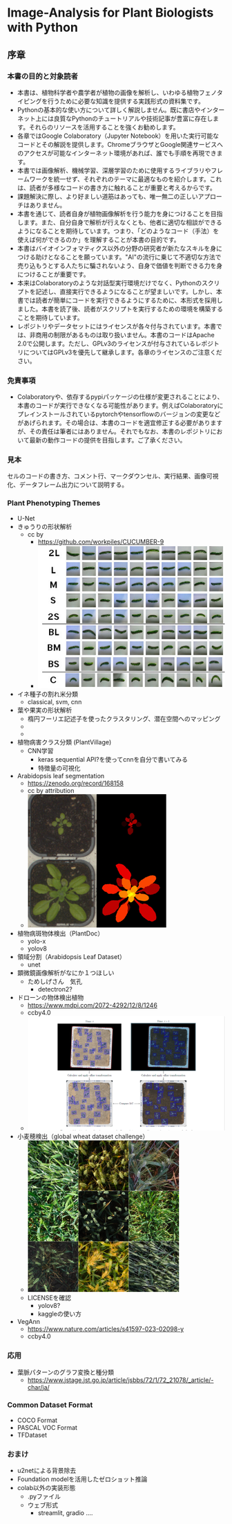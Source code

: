 # Image-Analysis for Plant Biologists with Python

## 序章
### 本書の目的と対象読者
- 本書は、植物科学者や農学者が植物の画像を解析し、いわゆる植物フェノタイピングを行うために必要な知識を提供する実践形式の資料集です。
- Pythonの基本的な使い方について詳しく解説しません。既に書店やインターネット上には良質なPythonのチュートリアルや技術記事が豊富に存在します。それらのリソースを活用することを強くお勧めします。
- 各章ではGoogle Colaboratory（Jupyter Notebook）を用いた実行可能なコードとその解説を提供します。ChromeブラウザとGoogle関連サービスへのアクセスが可能なインターネット環境があれば、誰でも手順を再現できます。
- 本書では画像解析、機械学習、深層学習のために使用するライブラリやフレームワークを統一せず、それぞれのテーマに最適なものを紹介します。これは、読者が多様なコードの書き方に触れることが重要と考えるからです。
- 課題解決に際し、より好ましい道筋はあっても、唯一無二の正しいアプローチはありません。
- 本書を通じて、読者自身が植物画像解析を行う能力を身につけることを目指します。また、自分自身で解析が行えなくとも、他者に適切な相談ができるようになることを期待しています。つまり、「どのようなコード（手法）を使えば何ができるのか」を理解することが本書の目的です。
- 本書はバイオインフォマティクス以外の分野の研究者が新たなスキルを身につける助けとなることを願っています。"AI"の流行に乗じて不適切な方法で売り込もうとする人たちに騙されないよう、自身で価値を判断できる力を身につけることが重要です。
- 本来はColaboratoryのような対話型実行環境だけでなく、Pythonのスクリプトを記述し、直接実行できるようになることが望ましいです。しかし、本書では読者が簡単にコードを実行できるようにするために、本形式を採用しました。本書を読了後、読者がスクリプトを実行するための環境を構築することを期待しています。
- レポジトリやデータセットにはライセンスが各々付与されています。本書では、非商用の制限があるものは取り扱いません。本書のコードはApache 2.0で公開します。ただし、GPLv3のライセンスが付与されているレポジトリについてはGPLv3を優先して継承します。各章のライセンスのご注意ください。

### 免責事項
- Colaboratoryや、依存するpypiパッケージの仕様が変更されることにより、本書のコードが実行できなくなる可能性があります。例えばColaboratoryにプレインストールされているpytorchやtensorflowのバージョンの変更などがあげられます。その場合は、本書のコードを適宜修正する必要がありますが、その責任は筆者にはありません。それでもなお、本書のレポジトリにおいて最新の動作コードの提供を目指します。ご了承ください。

### 見本
セルのコードの書き方、コメント行、マークダウンセル、実行結果、画像可視化、データフレーム出力について説明する。

### Plant Phenotyping Themes
- U-Net
- きゅうりの形状解析
  - cc by
    - https://github.com/workpiles/CUCUMBER-9
    - ![img_3.png](assets/img_3.png)
- イネ種子の割れ米分類
  - classical, svm, cnn
- 葉や果実の形状解析
  - 楕円フーリエ記述子を使ったクラスタリング、潜在空間へのマッピング
  - 
  - 
- 植物病害クラス分類 (PlantVillage)
  - CNN学習
    - keras sequential API?を使ってcnnを自分で書いてみる
    - 特徴量の可視化
- Arabidopsis leaf segmentation
  - https://zenodo.org/record/168158
  - cc by attribution
  - ![img_2.png](assets/img_2.png)
- 植物病斑物体検出（PlantDoc）
  - yolo-x
  - yolov8
- 領域分割（Arabidopsis Leaf Dataset）
  - unet
- 顕微鏡画像解析がなにか１つほしい
  - ためしげさん　気孔
    - detectron2?
- ドローンの物体検出植物
  - https://www.mdpi.com/2072-4292/12/8/1246
  - ccby4.0
  - ![img.png](assets/img.png)
- 小麦穂検出（global wheat dataset challenge）
  - ![img_1.png](assets/img_1.png)
  - LICENSEを確認
    - yolov8? 
    - kaggleの使い方
- VegAnn
  - https://www.nature.com/articles/s41597-023-02098-y
  - ccby4.0
### 応用
- 葉脈パターンのグラフ変換と種分類
  - https://www.jstage.jst.go.jp/article/jsbbs/72/1/72_21078/_article/-char/ja/

### Common Dataset Format
- COCO Format
- PASCAL VOC Format
- TFDataset

### おまけ
- u2netによる背景除去
- Foundation modelを活用したゼロショット推論
- colab以外の実装形態
  - .pyファイル
  - ウェブ形式
    - streamlit, gradio ....